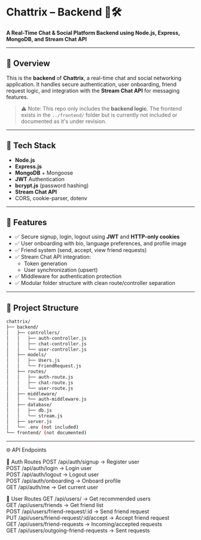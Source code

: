 # Chattrix – Backend 💬🛠️  
**A Real-Time Chat & Social Platform Backend using Node.js, Express, MongoDB, and Stream Chat API**

---

## 🚀 Overview

This is the **backend** of **Chattrix**, a real-time chat and social networking application. It handles secure authentication, user onboarding, friend request logic, and integration with the **Stream Chat API** for messaging features.

> ⚠️ Note: This repo only includes the **backend logic**. The frontend exists in the `../frontend/` folder but is currently not included or documented as it's under revision.

---

## 🧱 Tech Stack

- **Node.js**
- **Express.js**
- **MongoDB** + Mongoose
- **JWT** Authentication
- **bcrypt.js** (password hashing)
- **Stream Chat API**
- CORS, cookie-parser, dotenv

---

## 🔐 Features

- ✅ Secure signup, login, logout using **JWT** and **HTTP-only cookies**
- ✅ User onboarding with bio, language preferences, and profile image
- ✅ Friend system (send, accept, view friend requests)
- ✅ Stream Chat API integration:
  - Token generation
  - User synchronization (upsert)
- ✅ Middleware for authentication protection
- ✅ Modular folder structure with clean route/controller separation

---

## 📁 Project Structure

```bash
chattrix/
├── backend/
│   ├── controllers/
│   │   ├── auth-controller.js
│   │   ├── chat-controller.js
│   │   └── user-controller.js
│   ├── models/
│   │   ├── Users.js
│   │   └── FriendRequest.js
│   ├── routes/
│   │   ├── auth-route.js
│   │   ├── chat-route.js
│   │   └── user-route.js
│   ├── middleware/
│   │   └── auth-middleware.js
│   ├── database/
│   │   ├── db.js
│   │   └── stream.js
│   ├── server.js
│   └── .env (not included)
└── frontend/ (not documented)
```
---

🌐 API Endpoints

🔐 Auth Routes
POST   /api/auth/signup          → Register user  
POST   /api/auth/login           → Login user  
POST   /api/auth/logout          → Logout user  
POST   /api/auth/onboarding      → Onboard profile  
GET    /api/auth/me              → Get current user  

👥 User Routes
GET    /api/users/                       → Get recommended users  
GET    /api/users/friends                → Get friend list  
POST   /api/users/friend-request/:id     → Send friend request  
PUT    /api/users/friend-request/:id/accept → Accept friend request  
GET    /api/users/friend-requests        → Incoming/accepted requests  
GET    /api/users/outgoing-friend-requests → Sent requests  
